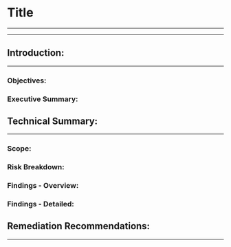 # **Title**
------------------------------------------------------------------
------------------------------------------------------------------

## Introduction:
------------------------------------------------------------------


### Objectives:



### Executive Summary:



## Technical Summary:
------------------------------------------------------------------


### Scope:



### Risk Breakdown:



### Findings - Overview:



### Findings - Detailed: 



## Remediation Recommendations:
------------------------------------------------------------------